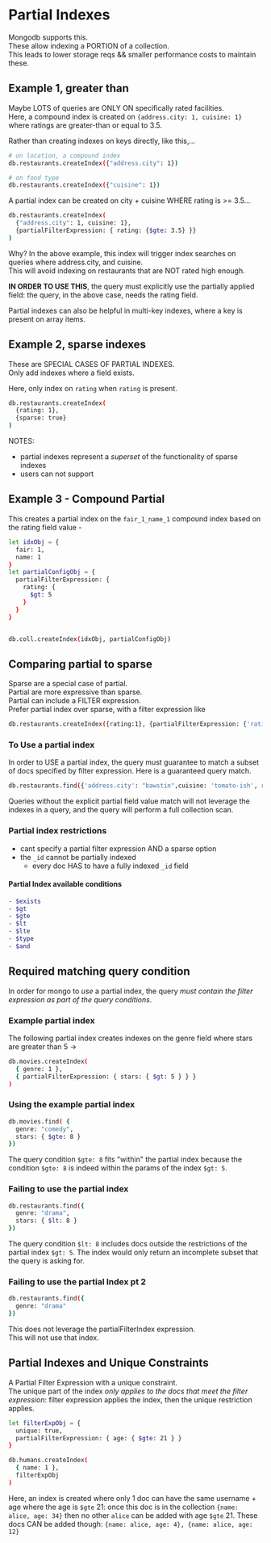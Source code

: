 # Partial Indexes

Mongodb supports this.  
These allow indexing a PORTION of a collection.  
This leads to lower storage reqs && smaller performance costs to maintain these.

## Example 1, greater than

Maybe LOTS of queries are ONLY ON specifically rated facilities.  
Here, a compound index is created on `{address.city: 1, cuisine: 1}` where ratings are greater-than or equal to 3.5.

Rather than creating indexes on keys directly, like this,...

```bash
# on location, a compound index
db.restaurants.createIndex({"address.city": 1})

# on food type
db.restaurants.createIndex({"cuisine": 1})
```

A partial index can be created on city + cuisine WHERE rating is >= 3.5...

```bash
db.restaurants.createIndex(
  {"address.city": 1, cuisine: 1},
  {partialFilterExpression: { rating: {$gte: 3.5} }}
)
```

Why? In the above example, this index will trigger index searches on queries where address.city, and cuisine.  
This will avoid indexing on restaurants that are NOT rated high enough.

**IN ORDER TO USE THIS**, the query must explicitly use the partially applied field: the query, in the above case, needs the rating field.

Partial indexes can also be helpful in multi-key indexes, where a key is present on array items.

## Example 2, sparse indexes

These are SPECIAL CASES OF PARTIAL INDEXES.  
Only add indexes where a field exists.

Here, only index on `rating` when `rating` is present.

```bash
db.restaurants.createIndex(
  {rating: 1},
  {sparse: true}
)
```

NOTES:

- partial indexes represent a _superset_ of the functionality of sparse indexes
- users can not support

## Example 3 - Compound Partial

This creates a partial index on the `fair_1_name_1` compound index based on the rating field value -

```bash
let idxObj = {
  fair: 1,
  name: 1
}
let partialConfigObj = {
  partialFilterExpression: {
    rating: {
      $gt: 5
    }
  }
}


db.coll.createIndex(idxObj, partialConfigObj)

```

## Comparing partial to sparse

Sparse are a special case of partial.  
Partial are more expressive than sparse.  
Partial can include a FILTER expression.  
Prefer partial index over sparse, with a filter expression like

```bash
db.restaurants.createIndex({rating:1}, {partialFilterExpression: {'rating': {$exists: true}}})
```

### To Use a partial index

In order to USE a partial index, the query must guarantee to match a subset of docs specified by filter expression. Here is a guaranteed query match.

```bash
db.restaurants.find({'address.city': "bawstin",cuisine: 'tomato-ish', rating: {$gt: 4}})
```

Queries without the explicit partial field value match will not leverage the indexes in a query, and the query will perform a full collection scan.

### Partial index restrictions

- cant specify a partial filter expression AND a sparse option
- the `_id` cannot be partially indexed
  - every doc HAS to have a fully indexed `_id` field

#### Partial Index available conditions

```bash
- $exists
- $gt
- $gte
- $lt
- $lte
- $type
- $and
```

## Required matching query condition

In order for mongo to _use_ a partial index, the query _must contain the filter expression as part of the query conditions_.

### Example partial index

The following partial index creates indexes on the genre field where stars are greater than 5 ->

```bash
db.movies.createIndex(
  { genre: 1 },
  { partialFilterExpression: { stars: { $gt: 5 } } }
)
```

### Using the example partial index

```bash
db.movies.find( {
  genre: "comedy",
  stars: { $gte: 8 }
})
```

The query condition `$gte: 8` fits "within" the partial index because the condition `$gte: 8` is indeed within the params of the index `$gt: 5`.

### Failing to use the partial index

```bash
db.restaurants.find({
  genre: "drama",
  stars: { $lt: 8 }
})
```

The query condition `$lt: 8` includes docs outside the restrictions of the partial index `$gt: 5`. The index would only return an incomplete subset that the query is asking for.

### Failing to use the partial Index pt 2

```bash
db.restaurants.find({
  genre: "drama"
})
```

This does not leverage the partialFilterIndex expression.  
This will not use that index.

## Partial Indexes and Unique Constraints

A Partial Filter Expression with a unique constraint.  
The unique part of the index _only applies to the docs that meet the filter expression_: filter expression applies the index, then the unique restriction applies.

```bash
let filterExpObj = {
  unique: true,
  partialFilterExpression: { age: { $gte: 21 } }
}

db.humans.createIndex(
  { name: 1 },
  filterExpObj
)
```

Here, an index is created where only 1 doc can have the same username + age where the age is `$gte` 21: once this doc is in the collection `{name: alice, age: 34}` then no other `alice` can be added with age `$gte` 21. These docs CAN be added though: `{name: alice, age: 4}, {name: alice, age: 12}`
